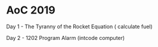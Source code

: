 # AoC 2019
Day 1 - The Tyranny of the Rocket Equation ( calculate fuel)

Day 2 - 1202 Program Alarm (intcode computer)
